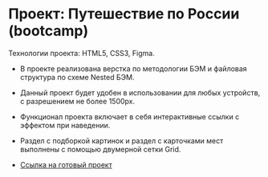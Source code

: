 # Проект: Путешествие по России (bootcamp)

Технологии проекта: HTML5, CSS3, Figma.

* В проекте реализована верстка по методологии БЭМ и файловая структура по схеме Nested БЭМ.
* Данный проект будет удобен в использовании для любых устройств, с разрешением не более 1500px. 
* Функционал проекта включает в себя интерактивные ссылки с эффектом при наведении.
* Раздел с подборкой картинок и раздел с карточками мест выполнены с помощью двумерной сетки Grid. 


* [Ссылка на готовый проект](https://alinabrbr.github.io/russian-travel-bootcamp/)
